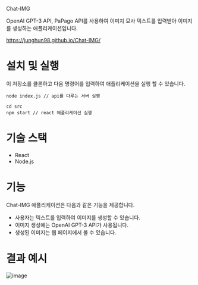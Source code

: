 Chat-IMG

OpenAI GPT-3 API, PaPago API를 사용하여 이미지 묘사 텍스트를 입력받아 이미지를 생성하는 애플리케이션입니다.

https://junghun98.github.io/Chat-IMG/

# 설치 및 실행
이 저장소를 클론하고 다음 명령어를 입력하여 애플리케이션을 실행 할 수 있습니다.
```
node index.js // api를 다루는 서버 실행
```

```
cd src
npm start // react 애플리케이션 실행
```

# 기술 스택
- React
- Node.js

# 기능
Chat-IMG 애플리케이션은 다음과 같은 기능을 제공합니다.

- 사용자는 텍스트를 입력하여 이미지를 생성할 수 있습니다.
- 이미지 생성에는 OpenAI GPT-3 API가 사용됩니다.
- 생성된 이미지는 웹 페이지에서 볼 수 있습니다.

# 결과 예시
![image](https://user-images.githubusercontent.com/97653343/229962639-faf1c476-8f86-4a48-aa52-00d951a792a7.png)
